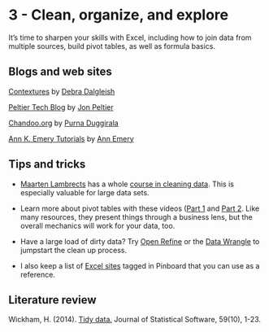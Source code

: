 # 3 - Clean, organize, and explore

It’s time to sharpen your skills with Excel, including how to join data from multiple sources, build pivot tables, as well as formula basics.


## Blogs and web sites ##
[Contextures](http://blog.contextures.com/) by [Debra Dalgleish](https://twitter.com/ddalgleish)

[Peltier Tech Blog](https://peltiertech.com/) by [Jon Peltier](https://twitter.com/jon_peltier)

[Chandoo.org](http://chandoo.org/wp/) by [Purna Duggirala](https://twitter.com/r1c1)

[Ann K. Emery Tutorials](http://annkemery.com/category/visualizing-data/tutorials/) by [Ann Emery](https://twitter.com/annkemery)

## Tips and tricks ##
* [Maarten Lambrects](https://twitter.com/maartenzam) has a whole [course in cleaning data](https://learno.net/courses/cleaning-data-in-excel). This is especially valuable for large data sets.

* Learn more about pivot tables with these videos ([Part 1](https://www.youtube.com/watch?v=9NUjHBNWe9M) and [Part 2](https://www.youtube.com/watch?v=g530cnFfk8Y). Like many resources, they present things through a business lens, but the overall mechanics will work for your data, too.

* Have a large load of dirty data? Try [Open Refine](http://openrefine.org/) or the [Data Wrangle](http://vis.stanford.edu/wrangler/) to jumpstart the clean up process.

* I also keep a list of [Excel sites](https://pinboard.in/u:tlricherson/t:Excel) tagged in Pinboard that you can use as a reference.

## Literature review ##
Wickham, H. (2014). [Tidy data.](https://www.jstatsoft.org/article/view/v059i10/v59i10.pdf) Journal of Statistical Software, 59(10), 1-23.
